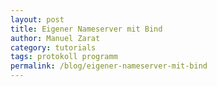 ```yaml
---
layout: post
title: Eigener Nameserver mit Bind
author: Manuel Zarat
category: tutorials
tags: protokoll programm
permalink: /blog/eigener-nameserver-mit-bind
---
```

